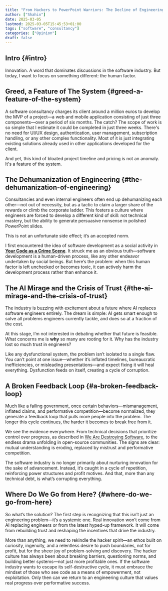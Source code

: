 ```yaml
---
title: "From Hackers to PowerPoint Warriors: The Decline of Engineering Culture"
author: ["Shahin"]
date: 2025-03-05
lastmod: 2025-03-05T15:45:53+01:00
tags: ["software", "consultancy"]
categories: ["Opinion"]
draft: false
---
```


## Intro {#intro}

Innovation. A word that dominates discussions in the software
industry. But today, I want to focus on something different: the human
factor.


## Greed, a Feature of The System {#greed-a-feature-of-the-system}

A software consultancy charges its client around a million euros to
develop the MVP of a project—a web and mobile application consisting
of just three components—over a period of six months. The catch? The
scope of work is so simple that I estimate it could be completed in
just three weeks. There's no need for UI/UX design, authentication,
user management, subscription handling, or any other complex
functionality. Most of it is just integrating existing solutions
already used in other applications developed for the client.

And yet, this kind of bloated project timeline and pricing is not an
anomaly. It's a feature of the system.


## The Dehumanization of Engineering {#the-dehumanization-of-engineering}

Consultancies and even internal engineers often end up dehumanizing
each other—not out of necessity, but as a tactic to claim a larger
share of the rewards or climb the corporate ladder. This fosters a
culture where engineers are forced to develop a different kind of
skill: not technical mastery, but the ability to generate persuasive
nonsense in polished PowerPoint slides.

This is not an unfortunate side effect; it’s an accepted norm.

I first encountered the idea of software development as a social
activity in **[Your Code as a Crime Scene](https://pragprog.com/titles/atcrime2/your-code-as-a-crime-scene-second-edition/)**. It struck me as an obvious
truth—software development is a human-driven process, like any other
endeavor undertaken by social beings. But here’s the problem: when
this human factor is left unchecked or becomes toxic, it can actively
harm the development process rather than enhance it.


## The AI Mirage and the Crisis of Trust {#the-ai-mirage-and-the-crisis-of-trust}

The industry is buzzing with excitement about a future where AI
replaces software engineers entirely. The dream is simple: AI gets
smart enough to solve all problems engineers currently tackle, and
does so at a fraction of the cost.

At this stage, I’m not interested in debating whether that future is
feasible. What concerns me is **why** so many are rooting for it. Why has
the industry lost so much trust in engineers?

Like any dysfunctional system, the problem isn’t isolated to a single
flaw. You can’t point at one issue—whether it’s inflated timelines,
bureaucratic inefficiencies, or misleading presentations—and expect
fixing it will heal everything. Dysfunction feeds on itself, creating
a cycle of corruption.


## A Broken Feedback Loop {#a-broken-feedback-loop}

Much like a failing government, once certain behaviors—mismanagement,
inflated claims, and performative competition—become normalized, they
generate a feedback loop that pulls more people into the problem. The
longer this cycle continues, the harder it becomes to break free from
it.

We see the evidence everywhere. From technical decisions that
prioritize control over progress, as described in [We Are Destroying
Software](https://antirez.com/news/145), to the endless drama unfolding in open-source
communities. The signs are clear: mutual understanding is eroding,
replaced by mistrust and performative competition.

The software industry is no longer primarily about nurturing
innovation for the sake of advancement. Instead, it’s caught in a
cycle of repetition, reinforcing power structures and profit
motives. And that, more than any technical debt, is what’s corrupting
everything.


## Where Do We Go from Here? {#where-do-we-go-from-here}

So what’s the solution? The first step is recognizing that this isn’t
just an engineering problem—it’s a systemic one. Real innovation won’t
come from AI replacing engineers or from the latest hyped-up
framework. It will come from rebuilding trust and reshaping the
incentives that drive the industry.

More than anything, we need to rekindle the hacker spirit—an ethos
built on curiosity, ingenuity, and a relentless desire to push
boundaries, not for profit, but for the sheer joy of problem-solving
and discovery. The hacker culture has always been about breaking
barriers, questioning norms, and building better systems—not just more
profitable ones. If the software industry wants to escape its
self-destructive cycle, it must embrace the mindset of those who see
code as a means of empowerment, not exploitation. Only then can we
return to an engineering culture that values real progress over
performative success.
